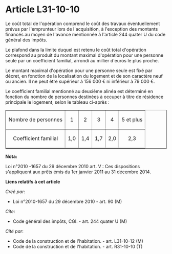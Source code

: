 # Article L31-10-10

Le coût total de l'opération comprend le coût des travaux éventuellement prévus par l'emprunteur lors de l'acquisition, à
l'exception des montants financés au moyen de l'avance mentionnée à l'article 244 quater U du code général des impôts. 

Le plafond dans la limite duquel est retenu le coût total d'opération correspond au produit du montant maximal d'opération
pour une personne seule par un coefficient familial, arrondi au millier d'euros le plus proche. 

Le montant maximal d'opération pour une personne seule est fixé par décret, en fonction de la localisation du logement et de
son caractère neuf ou ancien. Il ne peut être supérieur à 156 000 € ni inférieur à 79 000 €. 

Le coefficient familial mentionné au deuxième alinéa est déterminé en fonction du nombre de personnes destinées à occuper à
titre de résidence principale le logement, selon le tableau ci-après : 

<table border="1">
    <tbody>
      <tr>
        <td align="center">

Nombre de personnes 

</td>
        <td align="center">

1 

</td>
        <td align="center">

2 

</td>
        <td align="center">

3 

</td>
        <td align="center">

4 

</td>
        <td align="center">

5 et plus 

</td>
      </tr>
      <tr>
        <td align="center">

Coefficient familial 

</td>
        <td align="center">

1,0 

</td>
        <td align="center">

1,4 

</td>
        <td align="center">

1,7 

</td>
        <td align="center">

2,0 

</td>
        <td align="center">

2,3 

</td>
      </tr>
    </tbody>
  </table>

**Nota:**

Loi n°2010 -1657 du 29 décembre 2010 art. V : Ces dispositions s'appliquent aux prêts émis du 1er janvier 2011 au 31 décembre
2014.

**Liens relatifs à cet article**

_Créé par_:

  - Loi n°2010-1657 du 29 décembre 2010 - art. 90 (M)

_Cite_:

  - Code général des impôts, CGI. - art. 244 quater U (M)

_Cité par_:

  - Code de la construction et de l'habitation. - art. L31-10-12 (M)
  - Code de la construction et de l'habitation. - art. R31-10-10 (T)
